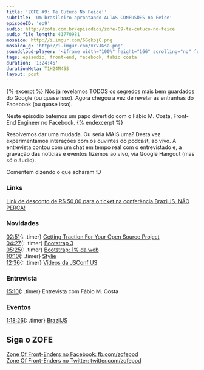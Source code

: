 ```yaml
---
title: 'ZOFE #9: Te Cutuco No Feice!'
subtitle: 'Um brasileiro aprontando ALTAS CONFUSÕES no Feice'
episodeID: 'ep9'
audio: http://zofe.com.br/episodios/zofe-09-te-cutuco-no-feice
audio_file_length: 41770981
mosaico: http://i.imgur.com/6GqkpjC.png
mosaico_g: 'http://i.imgur.com/xYVJGsa.png'
soundcloud-player: '<iframe width="100%" height="166" scrolling="no" frameborder="no" src="https://w.soundcloud.com/player/?url=https%3A//api.soundcloud.com/tracks/155520351%3Fsecret_token%3Ds-AFgXe&amp;color=ff5500&amp;auto_play=false&amp;hide_related=true&amp;show_artwork=true&amp;show_comments=false&amp;show_user=false&amp;show_reposts=false"></iframe>'
tags: episodio, front-end, facebook, fabio costa
duration: '1:24:45'
durationMeta: T1H24M45S
layout: post
---
```


{% excerpt %}
Nós já revelamos TODOS os segredos mais bem guardados do Google (ou quase isso). Agora chegou a vez de revelar as entranhas do Facebook (ou quase isso).

Neste episódio batemos um papo divertido com o Fábio M. Costa, Front-End Engineer no Facebook.
{% endexcerpt %}

Resolvemos dar uma mudada. Ou seria MAIS uma? Desta vez experimentamos interações com os ouvintes do podcast, ao vivo. A entrevista contou com um chat em tempo real com o entrevistado e, a gravação das notícias e eventos fizemos ao vivo, via Google Hangout (mas só o áudio).

Comentem dizendo o que acharam :D


### Links

[Link de desconto de R$ 50,00 para o ticket na conferência BrazilJS. NÃO PERCA!](http://www.eventick.com.br/braziljs-2013/?code=z0FEP0dC45T2013)


### Novidades
[02:51](#t=0:2:51){: .timer} [Getting Traction For Your Open Source Project](http://mdswanson.com/blog/2013/07/19/getting-traction-for-your-open-source-project.html)<br>
[04:27](#t=0:4:27){: .timer} [Bootstrap 3](http://getbootstrap.com/)<br>
[05:25](#t=0:5:25){: .timer} [Bootstrap: 1% da web](http://blog.meanpath.com/twitter-bootstrap-now-powering-1-percent-of-the-web/)<br>
[10:10](#t=0:10:10){: .timer} [Stylie](http://jeremyckahn.github.io/stylie/)<br>
[12:36](#t=0:12:36){: .timer} [Vídeos da JSConf US](http://www.youtube.com/watch?v=f_9nDBtSInI&list=PL37ZVnwpeshF7AHpbZt33aW0brYJyNftx)<br>


### Entrevista
[15:10](#t=0:15:10){: .timer} Entrevista com Fábio M. Costa<br>


### Eventos
[1:18:26](#t=1:18:26){: .timer} [BrazilJS](http://braziljs.com.br)<br>


## Siga o ZOFE

[Zone Of Front-Enders no Facebook: fb.com/zofepod](http://fb.com/zofepod/ "ZOFE no Facebook: fb.com/zofepod")<br>
[Zone Of Front-Enders no Twitter: twitter.com/zofepod](http://twitter.com/zofepod/ "ZOFE no Twitter")<br>
